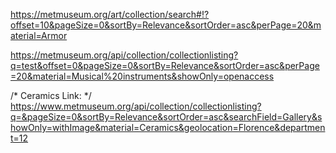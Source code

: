 
https://metmuseum.org/art/collection/search#!?offset=10&pageSize=0&sortBy=Relevance&sortOrder=asc&perPage=20&material=Armor


https://metmuseum.org/api/collection/collectionlisting?q=test&offset=0&pageSize=0&sortBy=Relevance&sortOrder=asc&perPage=20&material=Musical%20instruments&showOnly=openaccess








/* Ceramics Link: */
https://www.metmuseum.org/api/collection/collectionlisting?q=&pageSize=0&sortBy=Relevance&sortOrder=asc&searchField=Gallery&showOnly=withImage&material=Ceramics&geolocation=Florence&department=12